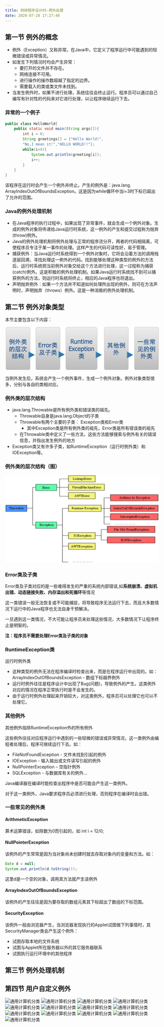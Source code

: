 ```yaml
---
title: 网络程序设计05-例外处理
date: 2020-07-28 17:27:40
---
```


## 第一节  例外的概念

- 例外（Exception）又称异常。在Java中，它定义了程序运行中可能遇到的轻微错误或异常情况。
- 如发生下列情况时均会产生异常： 
  - 要打开的文件并不存在。
  - 网络连接不可用。 
  - 进行操作的操作数超越了指定的边界。 
  - 需要载入的类或类文件未找到。
- 当发生例外时，如果不进行处理，系统往往会终止运行。程序员可以通过自己编写有针对性的代码来对它进行处理，以让程序继续运行下去。

### 异常的一个例子

```java
public class HelloWorld{
    public static void main(String args[]){
        int i = 0;
        String greetings[] = {"Hello World!",
        "No,I mean it!","HELLO WORLD!!"};
        while(i<4){
            System.out.println(greeting[i]);
            i++;
        }
    }
}
```

该程序在运行时会产生一个例外并终止。产生的例外是：java.lang. ArrayIndexOutOfBoundsException。这是因为while循环中当i=3时下标已超出了允许的范围。

### Java的例外处理机制

- 在Java程序的执行过程中，如果出现了异常事件，就会生成一个例外对象。生成的例外对象将传递给Java运行时系统，这一例外的产生和提交过程称为抛弃(throw)例外。
- Java的例外处理机制将例外处理与正常的程序流分开，两者的代码相隔离，可使程序员专注于某一事件的处理。这样产生的代码可读性好，易于管理。
- 捕获例外：当Java运行时系统得到一个例外对象时，它将会沿着方法的调用栈逐层回溯，寻找处理这一例外的代码。找到能够处理这种类型的例外的方法后，运行时系统把当前例外对象交给这个方法进行处理，这一过程称为捕获(catch)例外。这是积极的例外处理机制。如果Java运行时系统找不到可以捕获例外的方法，则运行时系统将终止，相应的Java程序也将退出。
- 声明抛弃例外：如果一个方法并不知道如何处理所出现的例外，则可在方法声明时，声明抛弃（throws）例外。这是一种消极的例外处理机制。

## 第二节  例外对象类型

本节主要包含以下内容：

![例外对象类型](./网络程序设计05-例外处理/例外对象类型.png)

当例外发生后，系统会产生一个例外事件，生成一个例外对象。例外对象类型很多，分别与各自的类相对应。

### 例外类的层次结构

- java.lang.Throwable是所有例外类和错误类的祖先。
  - Throwable自身是java.lang.Object的子类
  - Throwable有两个主要的子类： Exception类和Error类
    - 其中Exception类是所有例外类的祖先，Error类是所有错误类的祖先
  - 在Throwable类中定义了一些方法，这些方法能够搜索与例外有关的错误信息，并指出发生例外的地方
- Exception类又有许多子类，如RuntimeException（运行时例外类）和IOException等。

### 例外类的层次结构（图）

![例外类的层次结构](./网络程序设计05-例外处理/例外类的层次结构.png)

### Error类及子类

Error类及子类对应的是一些难得发生的严重的系统内部错误,如**系统崩溃、虚拟机出错、动态链接失败、内存溢出和死循环**等情况

这一类错误一般无法恢复或不可能捕捉，将导致程序无法运行下去，而且大多数情况下运行中的Java程序也无法自身干预解决。

一旦遇到这一类情况，不大可能让程序员来处理这些情况，大多数情况下让程序终止是明智的。 

**注：程序员不需要处理Error类及子类的对象**

### RuntimeException类

运行时例外类

- 这种类型的例外无法在程序编译时检查出来，而是在程序运行中出现的。如：ArrayIndexOutOfBoundsException - 数组下标越界例外
- 运行时例外往往是程序设计中出现了Bug(问题)，导致例外的产生。这类例外对应的情况在程序正常执行时是不会发生的。
- 由于运行时例外处理起来开销较大，对这类例外，程序员可以处理它也可以不处理它。

### 其他例外

其他例外指除RuntimeException外的所有例外

这些例外往往对应程序运行中遇到的一些轻微的错误或异常情况，这一类例外由编程者处理后，程序可继续运行下去。如：

- FileNotFoundException - 文件未找到引起的例外
- IOException - 输入输出或文件读写引起的例外
- NullPointerException – 空指针例外
- SQLException - 与数据库有关的例外…

Java编译器在编译时能检查出程序中是否可能会产生这一类例外。

对于这一类例外，Java要求程序员必须进行处理，否则程序在编译时会出错。

### 一些常见的例外类

#### ArithmeticException 

算术运算错误，如除数为0而引起的，如 int i = 12/0; 

#### NullPointerException 

该例外的产生常常是因为当对象尚未创建时就去存取对象内的变量和方法。如：

```java
Date d = null; 
System.out.println(d.toString()); 
```

这里d是一个空的对象，调用其方法就产生该例外

#### ArrayIndexOutOfBoundsException 

该例外的产生往往是因为要存取的数组元素其下标超出了数组的下标范围。 

#### SecurityException 

该例外一般由浏览器产生，当浏览器发现执行的Applet试图做下列事情时，其SecurityManager类会产生这个例外： 

- 试图存取本地的文件系统 
- 试图与Applet所在服务器以外的其它服务器联系 
- 试图执行运行环境中的其他程序 

## 第三节  例外处理机制

## 第四节  用户自定义例外




![通用计算机分类](./网络程序设计05-例外处理/通用计算机分类.png)
![通用计算机分类](./网络程序设计05-例外处理/通用计算机分类.png)
![通用计算机分类](./网络程序设计05-例外处理/通用计算机分类.png)
![通用计算机分类](./网络程序设计05-例外处理/通用计算机分类.png)
![通用计算机分类](./网络程序设计05-例外处理/通用计算机分类.png)
![通用计算机分类](./网络程序设计05-例外处理/通用计算机分类.png)
![通用计算机分类](./网络程序设计05-例外处理/通用计算机分类.png)
![通用计算机分类](./网络程序设计05-例外处理/通用计算机分类.png)
![通用计算机分类](./网络程序设计05-例外处理/通用计算机分类.png)
![通用计算机分类](./网络程序设计05-例外处理/通用计算机分类.png)
![通用计算机分类](./网络程序设计05-例外处理/通用计算机分类.png)
![通用计算机分类](./网络程序设计05-例外处理/通用计算机分类.png)
![通用计算机分类](./网络程序设计05-例外处理/通用计算机分类.png)